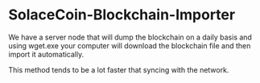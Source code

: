 # SolaceCoin-Blockchain-Importer

We have a server node that will dump the blockchain on a daily basis and using wget.exe your computer will download the blockchain file and then import it automatically.

This method tends to be a lot faster that syncing with the network.
